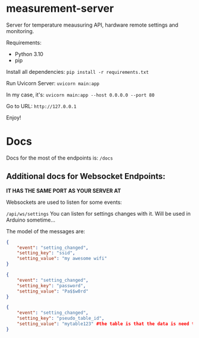 # measurement-server

Server for temperature meausuring API, hardware remote settings and monitoring.

Requirements: 
- Python 3.10
- pip

Install all dependencies:
```pip install -r requirements.txt```

Run Uvicorn Server:
```uvicorn main:app```

In my case, it's:
```uvicorn main:app --host 0.0.0.0 --port 80```

Go to URL:
```http://127.0.0.1```

Enjoy!



# Docs

Docs for the most of the endpoints is:
```/docs```


## Additional docs for Websocket Endpoints:

**IT HAS THE SAME PORT AS YOUR SERVER AT**

Websockets are used to listen for some events:



```/api/ws/settings```
You can listen for settings changes with it. Will be used in Arduino sometime...

The model of the messages are:

```json
{
    "event": "setting_changed",
    "setting_key": "ssid",
    "setting_value": "my awesome wifi"
}
```
```json
{
    "event": "setting_changed",
    "setting_key": "password",
    "setting_value": "Pa$$w0rd"
}
```
```json
{
    "event": "setting_changed",
    "setting_key": "pseudo_table_id",
    "setting_value": "mytable123" #the table is that the data is need to put into
}
```